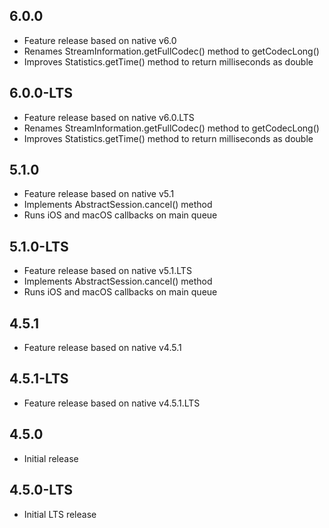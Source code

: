 ## 6.0.0
- Feature release based on native v6.0
- Renames StreamInformation.getFullCodec() method to getCodecLong()
- Improves Statistics.getTime() method to return milliseconds as double

## 6.0.0-LTS
- Feature release based on native v6.0.LTS
- Renames StreamInformation.getFullCodec() method to getCodecLong()
- Improves Statistics.getTime() method to return milliseconds as double

## 5.1.0
- Feature release based on native v5.1
- Implements AbstractSession.cancel() method
- Runs iOS and macOS callbacks on main queue

## 5.1.0-LTS
- Feature release based on native v5.1.LTS
- Implements AbstractSession.cancel() method
- Runs iOS and macOS callbacks on main queue

## 4.5.1
- Feature release based on native v4.5.1

## 4.5.1-LTS
- Feature release based on native v4.5.1.LTS

## 4.5.0
- Initial release

## 4.5.0-LTS
- Initial LTS release